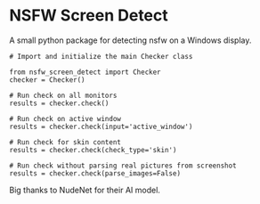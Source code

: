 
# NSFW Screen Detect

A small python package for detecting nsfw on a Windows display.

```
# Import and initialize the main Checker class

from nsfw_screen_detect import Checker
checker = Checker()

# Run check on all monitors
results = checker.check()

# Run check on active window
results = checker.check(input='active_window')

# Run check for skin content
results = checker.check(check_type='skin')

# Run check without parsing real pictures from screenshot
results = checker.check(parse_images=False)
```

Big thanks to NudeNet for their AI model.